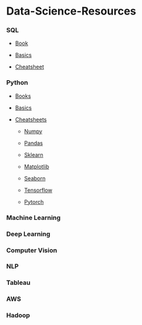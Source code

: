 # Data-Science-Resources

### SQL

  * [Book](https://www.linkedin.com/posts/bhavishya-pandit_learn-sql-activity-6725401140504092673-Sjc2?lipi=urn%3Ali%3Apage%3Ad_flagship3_profile_view_base_recent_activity_details_shares%3BuF11BIoeSrO9fXas59tozA%3D%3D)
  
  * [Basics](https://www.w3schools.com/sql/sql_join.asp)
  
  * [Cheatsheet](https://www.sqltutorial.org/sql-cheat-sheet/)
  
  
### Python
  
  * [Books](https://www.java67.com/2017/05/top-7-free-python-programming-books-pdf-online-download.html)
  
  * [Basics]()
  
  * [Cheatsheets]()
  
    * [Numpy]()

    * [Pandas]()

    * [Sklearn]()

    * [Matplotlib]()
    
    * [Seaborn]()
    
    * [Tensorflow]()

    * [Pytorch]()

### Machine Learning

### Deep Learning

### Computer Vision

### NLP

### Tableau

### AWS 

### Hadoop
